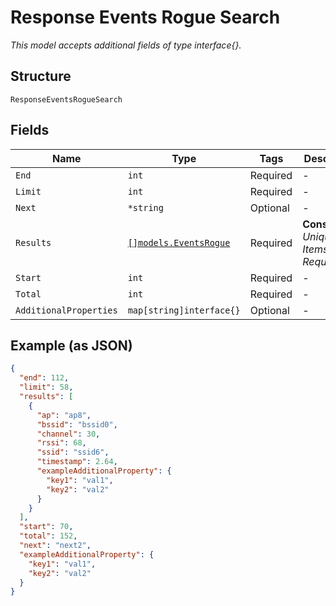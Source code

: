
# Response Events Rogue Search

*This model accepts additional fields of type interface{}.*

## Structure

`ResponseEventsRogueSearch`

## Fields

| Name | Type | Tags | Description |
|  --- | --- | --- | --- |
| `End` | `int` | Required | - |
| `Limit` | `int` | Required | - |
| `Next` | `*string` | Optional | - |
| `Results` | [`[]models.EventsRogue`](../../doc/models/events-rogue.md) | Required | **Constraints**: *Unique Items Required* |
| `Start` | `int` | Required | - |
| `Total` | `int` | Required | - |
| `AdditionalProperties` | `map[string]interface{}` | Optional | - |

## Example (as JSON)

```json
{
  "end": 112,
  "limit": 58,
  "results": [
    {
      "ap": "ap8",
      "bssid": "bssid0",
      "channel": 30,
      "rssi": 68,
      "ssid": "ssid6",
      "timestamp": 2.64,
      "exampleAdditionalProperty": {
        "key1": "val1",
        "key2": "val2"
      }
    }
  ],
  "start": 70,
  "total": 152,
  "next": "next2",
  "exampleAdditionalProperty": {
    "key1": "val1",
    "key2": "val2"
  }
}
```

